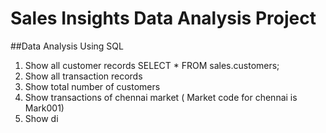 # Sales Insights Data Analysis Project
##Data Analysis Using SQL
1. Show all customer records
  SELECT * FROM sales.customers;
3. Show all transaction records
4. Show total number of customers
5. Show transactions of chennai market ( Market code for chennai is Mark001)
6. Show di
